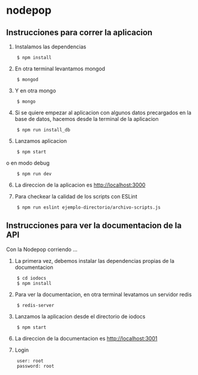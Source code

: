 nodepop
=======

## Instrucciones para correr la aplicacion

1. Instalamos las dependencias
```
    $ npm install
```
2. En otra terminal levantamos mongod
```
    $ mongod
```
3. Y en otra mongo
```
    $ mongo
```
4. Si se quiere empezar al aplicacion con algunos datos precargados en la base de datos, hacemos desde la terminal de la aplicacion
```
    $ npm run install_db
```
5. Lanzamos aplicacion
```
    $ npm start
```
o en modo debug
```
    $ npm run dev
```
6. La direccion de la aplicacion es [http://localhost:3000](http://localhost:3000)

7. Para checkear la calidad de los scripts con ESLint
```
    $ npm run eslint ejemplo-directorio/archivo-scripts.js
```

## Instrucciones para ver la documentacion de la API

Con la Nodepop corriendo ...

1. La primera vez, debemos instalar las dependencias propias de la documentacion
```
    $ cd iodocs
    $ npm install
```

2. Para ver la documentacion, en otra terminal levatamos un servidor redis
```
    $ redis-server
```

3. Lanzamos la aplicacion desde el directorio de iodocs
```
    $ npm start
```

6. La direccion de la documentacion es [http://localhost:3001](http://localhost:3001)

7. Login
```
    user: root
    password: root
```
